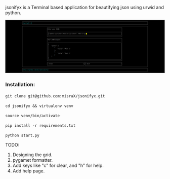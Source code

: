 jsonifyx is a Terminal based application for beautifying json using urwid and python.


![screenshot](https://raw.githubusercontent.com/misraX/jsonifyx/master/screenshot/jsonifyX.png)

### Installation:

`git clone git@github.com:misraX/jsonifyx.git`

`cd jsonifyx && virtualenv venv`

`source venv/bin/activate`

`pip install -r requirements.txt`

`python start.py`

TODO:
1. Designing the grid.
2. pygamet formatter.
3. Add keys like "c" for clear, and "h" for help.
4. Add help page.
